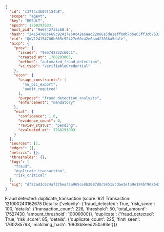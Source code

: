 ```json
{
  "id": "c37f4c3b04f154b8",
  "scope": "agent",
  "key": "RESULT",
  "epoch": 1760293803,
  "host_pid": "9e6742732c60:1",
  "hash": "24154786b669c92427e60c42e6aad22086a5da1eff80b7bbe85ff3cb7533be26",
  "cid": "QmV124154786b669c92427e60c42e6aad22086a5da1e",
  "aicp": {
    "prov": {
      "issuer": "9e6742732c60:1",
      "created_at": 1760293803,
      "method": "automated_fraud_detection",
      "vc_type": "VerifiableCredential"
    },
    "ucon": {
      "usage_constraints": [
        "no_pii_export",
        "audit_required"
      ],
      "purpose": "fraud_detection_analysis",
      "enforcement": "mandatory"
    },
    "eval": {
      "confidence": 1.0,
      "evidence_count": 0,
      "review_status": "pending",
      "evaluated_at": 1760293803
    }
  },
  "sources": [],
  "edges": [],
  "metrics": {},
  "thresholds": {},
  "tags": [
    "fraud",
    "duplicate_transaction",
    "risk_critical"
  ],
  "sig": "df22ad3c624af37beaf5a969ce8b3087d8c9851acdae3efa9e184bf9675422ca"
}
```

Fraud detected: duplicate_transaction (score: 92)
Transaction: 121000243162678
Details: {'velocity': {'fraud_detected': True, 'risk_score': 100, 'details': {'transaction_count': 226, 'threshold': 50, 'total_amount': 17527430, 'amount_threshold': 10000000}}, 'duplicate': {'fraud_detected': True, 'risk_score': 85, 'details': {'duplicate_count': 225, 'first_seen': 1760285763, 'matching_hash': '6908b8eed250a93e'}}}